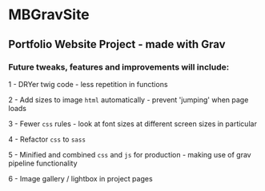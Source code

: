 # MBGravSite
## Portfolio Website Project - made with Grav
### Future tweaks, features and improvements will include:
1 - <strikethrough>DRYer twig code - less repetition in functions</strikethrough>

2 - Add sizes to image `html` automatically - prevent 'jumping' when page loads

3 - Fewer `css` rules - look at font sizes at different screen sizes in particular

4 - Refactor `css` to `sass`

5 - Minified and combined `css` and `js` for production - making use of grav pipeline functionality

6 - Image gallery / lightbox  in project pages
